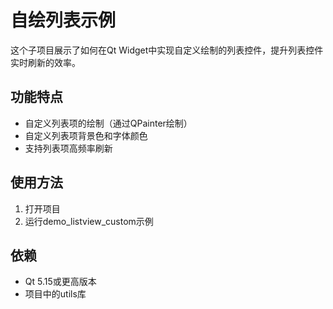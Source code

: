 # 自绘列表示例

这个子项目展示了如何在Qt Widget中实现自定义绘制的列表控件，提升列表控件实时刷新的效率。

## 功能特点

- 自定义列表项的绘制（通过QPainter绘制）
- 自定义列表项背景色和字体颜色
- 支持列表项高频率刷新

## 使用方法

1. 打开项目
2. 运行demo_listview_custom示例

## 依赖

- Qt 5.15或更高版本
- 项目中的utils库
